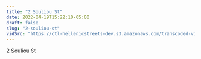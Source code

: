 ```yaml
---
title: "2 Souliou St"
date: 2022-04-19T15:22:10-05:00
draft: false
slug: "2-souliou-st"
vidSrc: "https://ctl-hellenicstreets-dev.s3.amazonaws.com/transcoded-videos/2%20Souliou%20St.mp4"
---
```


2 Souliou St

